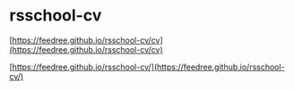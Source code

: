 # rsschool-cv
[https://feedree.github.io/rsschool-cv/cv](https://feedree.github.io/rsschool-cv/cv)

[https://feedree.github.io/rsschool-cv/](https://feedree.github.io/rsschool-cv/)
